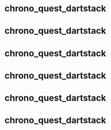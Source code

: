 # chrono_quest_dartstack
# chrono_quest_dartstack
# chrono_quest_dartstack
# chrono_quest_dartstack
# chrono_quest_dartstack
# chrono_quest_dartstack
